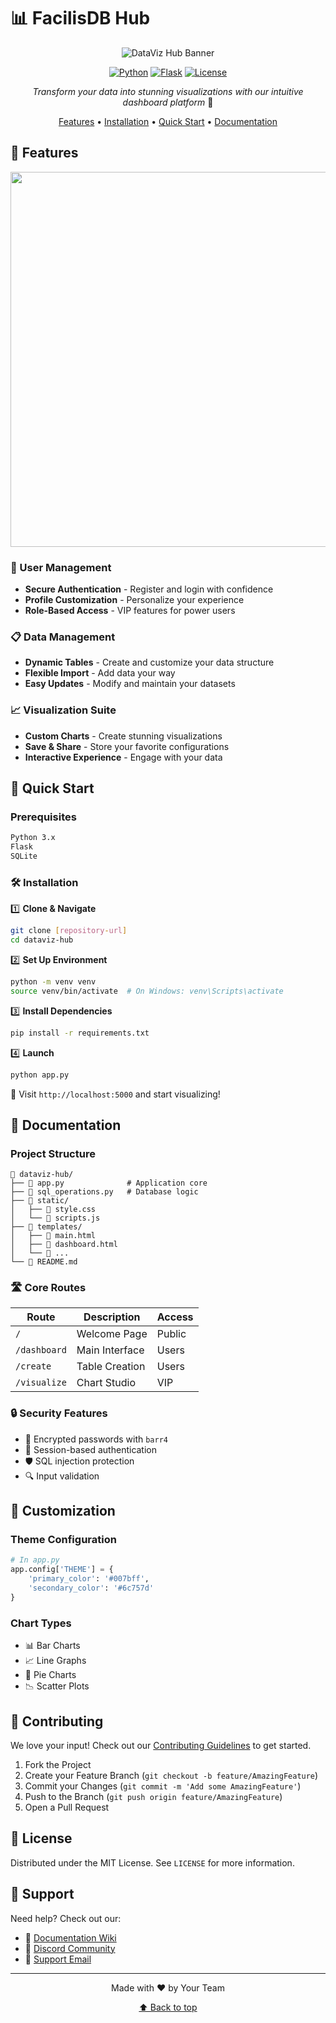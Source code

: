 # 📊 FacilisDB Hub

<div align="center">

![DataViz Hub Banner](https://cdn.discordapp.com/attachments/1285671564960075786/1285687915170762772/image.png?ex=6755f72d&is=6754a5ad&hm=c87e63b2be82d556bd61fcebd38ebc7d925b36ec53fddd8fcd1436eb636f110b)

[![Python](https://img.shields.io/badge/Python-3.x-blue.svg)](https://www.python.org/)
[![Flask](https://img.shields.io/badge/Flask-Latest-green.svg)](https://flask.palletsprojects.com/)
[![License](https://img.shields.io/badge/License-MIT-yellow.svg)](LICENSE)

*Transform your data into stunning visualizations with our intuitive dashboard platform* 🚀

[Features](#-features) • [Installation](#-installation) • [Quick Start](#-quick-start) • [Documentation](#-documentation)

</div>

## 🌟 Features

<div align="center">
<img src="https://cdn.discordapp.com/attachments/1285671564960075786/1285687338982309979/image.png?ex=6755f6a4&is=6754a524&hm=e600d7df337aedad849659d57c83983a6e6a76021446bf34eed5c6807f6f5cbf" width="600px" />
</div>

### 🔐 User Management
- **Secure Authentication** - Register and login with confidence
- **Profile Customization** - Personalize your experience
- **Role-Based Access** - VIP features for power users

### 📋 Data Management
- **Dynamic Tables** - Create and customize your data structure
- **Flexible Import** - Add data your way
- **Easy Updates** - Modify and maintain your datasets

### 📈 Visualization Suite
- **Custom Charts** - Create stunning visualizations
- **Save & Share** - Store your favorite configurations
- **Interactive Experience** - Engage with your data

## 🚀 Quick Start

### Prerequisites

```bash
Python 3.x
Flask
SQLite
```

### 🛠 Installation

1️⃣ **Clone & Navigate**
```bash
git clone [repository-url]
cd dataviz-hub
```

2️⃣ **Set Up Environment**
```bash
python -m venv venv
source venv/bin/activate  # On Windows: venv\Scripts\activate
```

3️⃣ **Install Dependencies**
```bash
pip install -r requirements.txt
```

4️⃣ **Launch**
```bash
python app.py
```

🎉 Visit `http://localhost:5000` and start visualizing!

## 📘 Documentation

### Project Structure
```
📁 dataviz-hub/
├── 📄 app.py              # Application core
├── 📄 sql_operations.py   # Database logic
├── 📁 static/            
│   ├── 📄 style.css
│   └── 📄 scripts.js
├── 📁 templates/          
│   ├── 📄 main.html
│   ├── 📄 dashboard.html
│   └── 📄 ...
└── 📄 README.md
```

### 🛣 Core Routes

| Route | Description | Access |
|-------|-------------|--------|
| `/` | Welcome Page | Public |
| `/dashboard` | Main Interface | Users |
| `/create` | Table Creation | Users |
| `/visualize` | Chart Studio | VIP |

### 🔒 Security Features

- 🔐 Encrypted passwords with `barr4`
- 🚦 Session-based authentication
- 🛡️ SQL injection protection
- 🔍 Input validation

## 🎨 Customization

### Theme Configuration
```python
# In app.py
app.config['THEME'] = {
    'primary_color': '#007bff',
    'secondary_color': '#6c757d'
}
```

### Chart Types
- 📊 Bar Charts
- 📈 Line Graphs
- 🥧 Pie Charts
- 📉 Scatter Plots

## 🤝 Contributing

We love your input! Check out our [Contributing Guidelines](CONTRIBUTING.md) to get started.

1. Fork the Project
2. Create your Feature Branch (`git checkout -b feature/AmazingFeature`)
3. Commit your Changes (`git commit -m 'Add some AmazingFeature'`)
4. Push to the Branch (`git push origin feature/AmazingFeature`)
5. Open a Pull Request

## 📜 License

Distributed under the MIT License. See `LICENSE` for more information.

## 💫 Support

Need help? Check out our:
- 📖 [Documentation Wiki](wiki)
- 💬 [Discord Community](discord)
- 📧 [Support Email](mailto:support@example.com)

---

<div align="center">

Made with ❤️ by Your Team

[⬆ Back to top](#-dataviz-hub)

</div>
